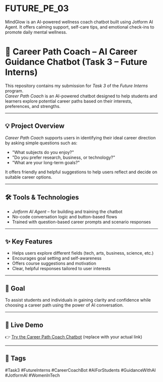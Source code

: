 # FUTURE_PE_03
 MindGlow is an AI-powered wellness coach chatbot built using Jotform AI Agent. It offers calming support, self-care tips, and emotional check-ins to promote daily mental wellness.
# 🎯 Career Path Coach – AI Career Guidance Chatbot (Task 3 – Future Interns)

This repository contains my submission for *Task 3* of the *Future Interns* program.  
*Career Path Coach* is an AI-powered chatbot designed to help students and learners explore potential career paths based on their interests, preferences, and strengths.

---

## 💡 Project Overview

*Career Path Coach* supports users in identifying their ideal career direction by asking simple questions such as:  
- "What subjects do you enjoy?"  
- "Do you prefer research, business, or technology?"  
- "What are your long-term goals?"  

It offers friendly and helpful suggestions to help users reflect and decide on suitable career options.

---

## 🛠 Tools & Technologies

- *Jotform AI Agent* – for building and training the chatbot  
- No-code conversation logic and button-based flows  
- Trained with question-based career prompts and scenario responses

---

## ✨ Key Features

- Helps users explore different fields (tech, arts, business, science, etc.)  
- Encourages goal setting and self-awareness  
- Offers course suggestions and motivation  
- Clear, helpful responses tailored to user interests

---

## 🎯 Goal

To assist students and individuals in gaining clarity and confidence while choosing a career path using the power of AI conversation.

---

## 🔗 Live Demo

👉 [Try the Career Path Coach Chatbot](https://www.jotform.com/agent/019768d8215670edab35d54d0bacd9ffcd29) (replace with your actual link)

---

## 📌 Tags

#Task3 #FutureInterns #CareerCoachBot #AIForStudents #GuidanceWithAI #JotformAI #WomenInTech
